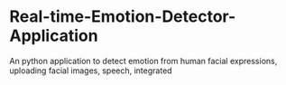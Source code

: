 # Real-time-Emotion-Detector-Application
An python application to detect emotion from human facial expressions, uploading facial images, speech, integrated
